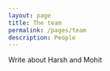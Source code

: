 ```yaml
---
layout: page
title: The team
permalink: /pages/team
description: People
---
```

Write about Harsh and Mohit

